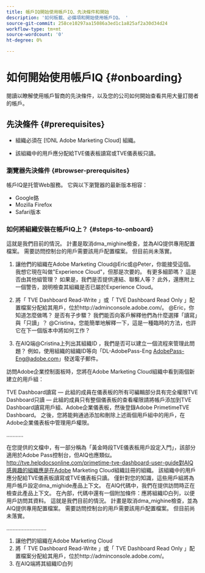```yaml
---
title: 帳戶IQ開始使用帳戶IQ、先決條件和開始
description: '如何板載、必備項和開始使用帳戶IQ。 '
source-git-commit: 258ce10297aa15086a3ed1c1a825af2a30d34d24
workflow-type: tm+mt
source-wordcount: '0'
ht-degree: 0%

---
```



# 如何開始使用帳戶IQ {#onboarding}

閱讀以瞭解使用帳戶智商的先決條件，以及您的公司如何開始查看共用大量訂閱者的帳戶。

## 先決條件 {#prerequisites}

* 組織必須在 [!DNL Adobe Marketing Cloud] 組織。

* 該組織中的用戶應分配給TVE儀表板讀寫或TVE儀表板只讀。

### 瀏覽器先決條件 {#browser-prerequisites}

帳戶IQ是托管Web服務。 它與以下瀏覽器的最新版本相容：

* Google鉻
* Mozilla Firefox
* Safari版本

### 如何將組織安裝在帳戶IQ上？ {#steps-to-onboard}


這就是我們目前的情況。 計畫是取消dma_mighine檢查，並為AIQ提供專用配置檔案。 需要訪問控制台的用戶需要該用戶配置檔案。 但目前尚未落實。

1. 讓他們的組織在Adobe Marketing Cloud@Eric或@Peter，你能接受這個。  我想它現在叫做&quot;Experience Cloud&quot;，但那是次要的。  有更多細節嗎？ 這是否由其他組管理？ 如果是，我們是否提供連結、聯繫人等？ 此外，還應附上一個警告，說明檢查其組織是否已屬於Experience Cloud。

2. 將「 TVE Dashboard Read-Write 」或「 TVE Dashboard Read Only 」配置檔案分配給其用戶，位於http://adminconsole.adobe.com/。
@Eric，你知道怎麼做嗎？  是否有子步驟？  我們能否向客戶解釋他們為什麼選擇「讀寫」與「只讀」？
@Cristina，您能簡單地解釋一下，這是一種臨時的方法，也許它在下一個版本中將如何工作？

3. 在AIQ端@Cristina上列出其組織ID ，我們是否可以建立一個流程來管理此問題？  例如，使用組織的組織ID等向「DL-AdobePass-Eng AdobePass-Eng@adobe.com」發送電子郵件。

<!-- these user groups set dma_primetime product context for the user accounts. In AIQ code we’re checking for this product context when providing access. Internally, in the code we have an additional condition: the org id should be whitelisted in order for the users to get access to their data. -->

訪問Adobe企業控制面板時，您將在Adobe Marketing Cloud組織中看到兩個新建立的用戶組：

TVE Dashboard讀寫 — 此組的成員在儀表板的所有可編輯部分具有完全權限TVE Dashboard只讀 — 此組的成員只有整個儀表板的查看權限請將帳戶添加到TVE Dashboard讀寫用戶組、Adobe企業儀表板，然後登錄Adobe PrimetimeTVE Dashboard。  之後，您將能夠通過添加和刪除上述兩個用戶組中的用戶，在Adobe企業儀表板中管理用戶權限。

...........

在您提供的文檔中，有一部分稱為「黃金時段TVE儀表板用戶設定入門」，該部分適用於Adobe Pass控制台，但AIQ也應類似。
http://tve.helpdocsonline.com/primetime-tve-dashboard-user-guide對AIQ感興趣的組織應是在Adobe Marketing Cloud組織註冊的組織。 該組織中的用戶應分配給TVE儀表板讀寫或TVE儀表板只讀。
僅針對您的知識，這些用戶組將為用戶帳戶設定dma_mighide產品上下文。 在AIQ代碼中，我們在提供訪問時正在檢查此產品上下文。 在內部，代碼中還有一個附加條件：應將組織ID白列，以便用戶訪問其資料。
這就是我們目前的情況。 計畫是取消dma_mighine檢查，並為AIQ提供專用配置檔案。 需要訪問控制台的用戶需要該用戶配置檔案。 但目前尚未落實。

..........................

1. 讓他們的組織在Adobe Marketing Cloud
2. 將「 TVE Dashboard Read-Write 」或「 TVE Dashboard Read Only 」配置檔案分配給其用戶，位於http://adminconsole.adobe.com/。
3. 在AIQ端將其組織ID白列
